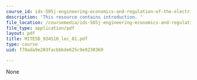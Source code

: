 ```yaml
---
course_id: ids-505j-engineering-economics-and-regulation-of-the-electric-power-sector-spring-2010
description: 'This resource contains introduction. '
file_location: /coursemedia/ids-505j-engineering-economics-and-regulation-of-the-electric-power-sector-spring-2010/f78ada9e203facbbbde625c9e9230369_MITESD_934S10_lec_01.pdf
file_type: application/pdf
layout: pdf
title: MITESD_934S10_lec_01.pdf
type: course
uid: f78ada9e203facbbbde625c9e9230369

---
```

None
